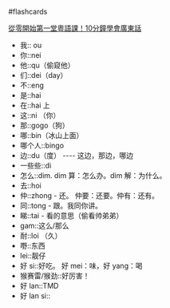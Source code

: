 #flashcards 

[從零開始第一堂粵語課！10分鐘學會廣東話](https:://youtu.be/KI5bKz68_Hk) <!--SR:!2023-02-07-17-46,6,250-->
- 我:: ou <!--SR:!2023-02-07-17-30,6,250-->
- 你::nei <!--SR:!2023-02-12-18-23,10.1,270-->
- 他::qu（偷窥他） <!--SR:!2023-02-19-08-26,12.6,251-->
- 们::dei（day） <!--SR:!2023-02-07-17-38,6,250-->
- 不::eng <!--SR:!2023-02-16-19-07,11,250-->
- 是::hai <!--SR:!2023-02-14-19-00,9,250-->
- 在::hai 上 <!--SR:!2023-02-16-19-00,11,250-->
- 这::ni （你） <!--SR:!2023-02-21-06-02,14.5,250-->
- 那::gogo（狗） <!--SR:!2023-02-12-18-23,10.1,271-->
- 哪::bin（冰山上面） <!--SR:!2023-02-19-05-12,12.5,250-->
- 哪个人::bingo <!--SR:!2023-02-17-19-05,12,250-->
- 边::du（度） ---- 这边，那边，哪边 <!--SR:!2023-02-06-16-06,5,250-->
- 一些些::di  <!--SR:!2023-02-15-18-59,10,251-->
- 怎么::dim.  dim 算：怎么办。dim 解：为什么。 <!--SR:!2023-02-15-19-04,10,250-->
- 去::hoi <!--SR:!2023-02-07-02-01,4.6,230-->
- 仲::zhong - 还。   仲要：还要。仲有：还有。 <!--SR:!2023-02-19-05-51,12.5,250-->
- 同::tong - 跟。我同你讲。 <!--SR:!2023-02-15-18-59,10,250-->
- 睇::tai - 看的意思（偷看帅弟弟） <!--SR:!2023-02-21-05-12,14.5,250-->
- gam::这么/那么 <!--SR:!2023-02-19-05-59,12.5,250-->
- 耐::loi （久） <!--SR:!2023-02-07-17-52,6,250-->
- 嘢::东西 <!--SR:!2023-02-17-19-03,12,250-->
- lei::靓仔 <!--SR:!2023-02-07-17-43,6,250-->
- 好 si::好吃。   好 mei：味，好 yang：喝 <!--SR:!2023-02-12-18-23,10.1,270-->
- 猴赛雷/猴劲::好厉害！ <!--SR:!2023-02-12-18-23,10.1,270-->
- 好 lan::TMD <!--SR:!2023-02-15-18-58,10,250-->
- 好 lan si:: <!--SR:!2023-02-06-17-30,5,250-->
